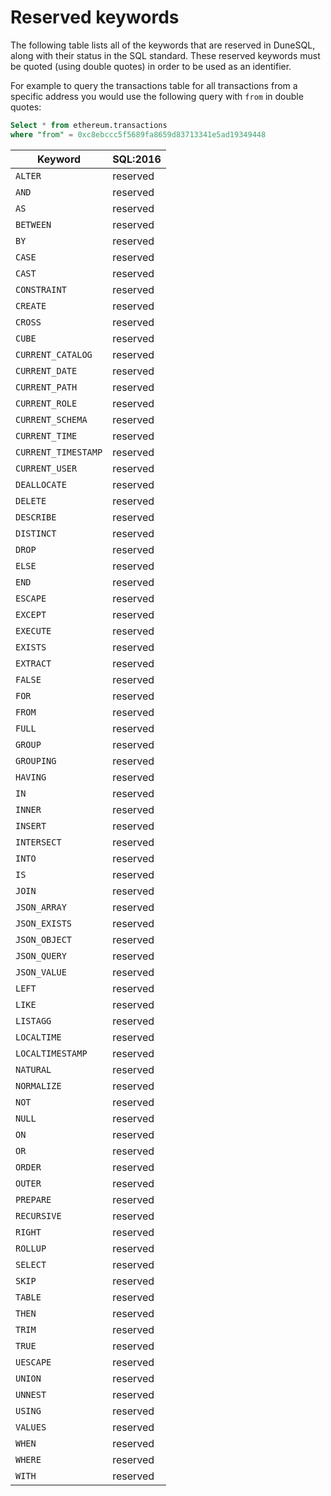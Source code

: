 # Reserved keywords

The following table lists all of the keywords that are reserved in
DuneSQL, along with their status in the SQL standard. These reserved
keywords must be quoted (using double quotes) in order to be used as an
identifier.

For example to query the transactions table for all transactions from a specific address you would use the following query with `from` in double quotes:   
```sql
Select * from ethereum.transactions 
where "from" = 0xc8ebccc5f5689fa8659d83713341e5ad19349448
```

  | Keyword         | SQL:2016  |
| --------------- | --------- |
| `ALTER`         | reserved  |
| `AND`           | reserved  |
| `AS`            | reserved  |
| `BETWEEN`       | reserved  |
| `BY`            | reserved  |
| `CASE`          | reserved  |
| `CAST`          | reserved  |
| `CONSTRAINT`    | reserved  |
| `CREATE`        | reserved  |
| `CROSS`         | reserved  |
| `CUBE`          | reserved  |
| `CURRENT_CATALOG` | reserved |
| `CURRENT_DATE`  | reserved  |
| `CURRENT_PATH`  | reserved  |
| `CURRENT_ROLE`  | reserved  |
| `CURRENT_SCHEMA` | reserved |
| `CURRENT_TIME`  | reserved  |
| `CURRENT_TIMESTAMP` | reserved |
| `CURRENT_USER`  | reserved  |
| `DEALLOCATE`    | reserved  |
| `DELETE`        | reserved  |
| `DESCRIBE`      | reserved  |
| `DISTINCT`      | reserved  |
| `DROP`          | reserved  |
| `ELSE`          | reserved  |
| `END`           | reserved  |
| `ESCAPE`        | reserved  |
| `EXCEPT`        | reserved  |
| `EXECUTE`       | reserved  |
| `EXISTS`        | reserved  |
| `EXTRACT`       | reserved  |
| `FALSE`         | reserved  |
| `FOR`           | reserved  |
| `FROM`          | reserved  |
| `FULL`          | reserved  |
| `GROUP`         | reserved  |
| `GROUPING`      | reserved  |
| `HAVING`        | reserved  |
| `IN`            | reserved  |
| `INNER`         | reserved  |
| `INSERT`        | reserved  |
| `INTERSECT`     | reserved  |
| `INTO`          | reserved  |
| `IS`            | reserved  |
| `JOIN`          | reserved  |
| `JSON_ARRAY`    | reserved  |
| `JSON_EXISTS`   | reserved  |
| `JSON_OBJECT`   | reserved  |
| `JSON_QUERY`    | reserved  |
| `JSON_VALUE`    | reserved  |
| `LEFT`          | reserved  |
| `LIKE`          | reserved  |
| `LISTAGG`       | reserved  |
| `LOCALTIME`     | reserved  |
| `LOCALTIMESTAMP` | reserved |
| `NATURAL`       | reserved  |
| `NORMALIZE`     | reserved  |
| `NOT`           | reserved  |
| `NULL`          | reserved  |
| `ON`            | reserved  |
| `OR`            | reserved  |
| `ORDER`         | reserved  |
| `OUTER`         | reserved  |
| `PREPARE`       | reserved  |
| `RECURSIVE`     | reserved  |
| `RIGHT`         | reserved  |
| `ROLLUP`        | reserved  |
| `SELECT`        | reserved  |
| `SKIP`          | reserved  |
| `TABLE`         | reserved  |
| `THEN`          | reserved  |
| `TRIM`          | reserved  |
| `TRUE`          | reserved  |
| `UESCAPE`       | reserved  |
| `UNION`         | reserved  |
| `UNNEST`        | reserved  |
| `USING`         | reserved  |
| `VALUES`        | reserved  |
| `WHEN`          | reserved  |
| `WHERE`         | reserved  |
| `WITH`          | reserved  |                                
